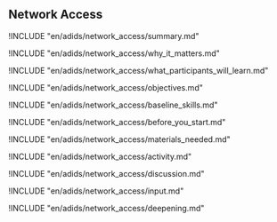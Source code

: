 
##  Network Access

<!-- ![](en/images/network_access.png "") -->

!INCLUDE "en/adids/network_access/summary.md"

<!-- Why The Topic Matters -->

!INCLUDE "en/adids/network_access/why_it_matters.md"

<!--  What Participants Will Learn -->

!INCLUDE "en/adids/network_access/what_participants_will_learn.md"

<!-- Objectives {.sidebar} -->

!INCLUDE "en/adids/network_access/objectives.md"

<!-- Baseline Skills -->

!INCLUDE "en/adids/network_access/baseline_skills.md"

<!-- Before you Start -->

!INCLUDE "en/adids/network_access/before_you_start.md"

<!-- Materials Needed [stub] -->

!INCLUDE "en/adids/network_access/materials_needed.md"

<!--Activity [stub] {.activity} -->

!INCLUDE "en/adids/network_access/activity.md"

<!--Discussion [stub] -->

!INCLUDE "en/adids/network_access/discussion.md"

<!-- Input -->

!INCLUDE "en/adids/network_access/input.md"

<!-- Deepening -->

!INCLUDE "en/adids/network_access/deepening.md"

<!--Synthesis [stub] {.synthesis} -->

